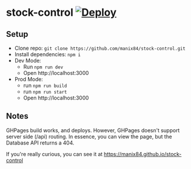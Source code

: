 # stock-control [![Deploy](https://github.com/manix84/stock-control/actions/workflows/pages.yml/badge.svg)](https://github.com/manix84/stock-control/actions/workflows/pages.yml)

## Setup

- Clone repo: `git clone https://github.com/manix84/stock-control.git`
- Install dependencies: `npm i`
- Dev Mode:
  - Run `npm run dev`
  - Open http://localhost:3000
- Prod Mode:
  - run `npm run build`
  - run `npm run start`
  - Open http://localhost:3000

## Notes

GHPages build works, and deploys. However, GHPages doesn't support server side (/api) routing. In essence, you can view the page, but the Database API returns a 404.

If you're really curious, you can see it at https://manix84.github.io/stock-control
